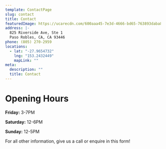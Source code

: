 ```yaml
---
template: ContactPage
slug: contact
title: Contact
featuredImage: https://ucarecdn.com/600aaa45-7e3d-4666-bd65-763893daba8e/-/crop/1716x1104/684,496/-/preview/
address: |-
  825 Riverside Ave, Ste 1
  Paso Robles, CA, CA 93446
phone: (805) 270-2959
locations:
  - lat: "-27.9654732"
    lng: "153.2432449"
    mapLink: ""
meta:
  description: ""
  title: Contact
---
```

# Opening Hours

**Friday:** 3-7PM

**Saturday:** 12-6PM

**Sunday:** 12-5PM

For all other information, give us a call or enquire in this form!